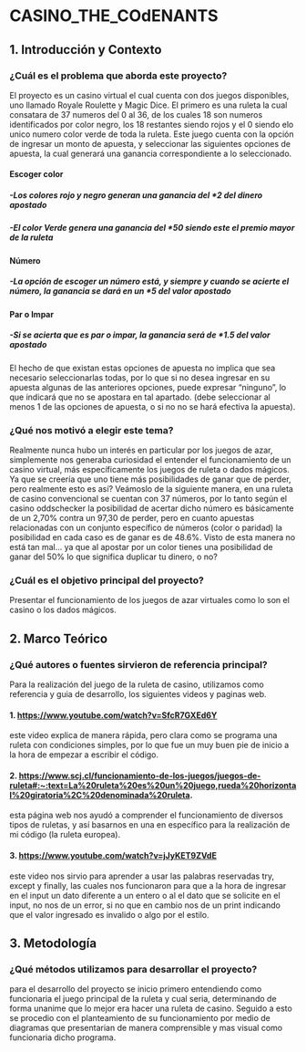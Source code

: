 # CASINO_THE_COdENANTS
## 1. Introducción y Contexto
### ¿Cuál es el problema que aborda este proyecto?
El proyecto es un casino virtual el cual cuenta con dos juegos disponibles, uno llamado Royale Roulette y Magic Dice. El primero es una ruleta la cual consatara de 37 numeros del 0 al 36, de los cuales 18 son numeros identificados por color negro, los 18 restantes siendo rojos y el 0 siendo elo unico numero color verde de toda la ruleta. Este juego cuenta con la opción de ingresar un monto de apuesta, y seleccionar las siguientes opciones de apuesta, la cual generará una ganancia correspondiente a lo seleccionado.
#### Escoger color
##### -Los colores rojo y negro generan una ganancia del *2 del dinero apostado
##### -El color Verde genera una ganancia del *50 siendo este el premio mayor de la ruleta 
#### Número 
##### -La opción de escoger un número está, y siempre y cuando se acierte el número, la ganancia se dará en un *5 del valor apostado
#### Par o Impar
##### -Si se acierta que es par o impar, la ganancia será de *1.5 del valor apostado
El hecho de que existan estas opciones de apuesta no implica que sea necesario seleccionarlas todas, por lo que si no desea ingresar en su apuesta algunas de las anteriores opciones, puede expresar “ninguno”, lo que indicará que no se apostara en tal apartado. (debe seleccionar al menos 1 de las opciones de apuesta, o si no no se hará efectiva la apuesta).
### ¿Qué nos motivó a elegir este tema?
Realmente nunca hubo un interés en particular por los juegos de azar, simplemente nos generaba curiosidad el entender el funcionamiento de un casino virtual, más específicamente los juegos de ruleta o dados mágicos. Ya que se creería que uno tiene más posibilidades de ganar que de perder, pero realmente esto es así?
Veámoslo de la siguiente manera, en una ruleta de casino convencional se cuentan con 37 números, por lo tanto según el casino oddschecker la posibilidad de acertar dicho número es básicamente de un  2,70% contra un 97,30 de perder, pero en cuanto apuestas relacionadas con un conjunto específico de números (color o paridad) la posibilidad en cada caso es de ganar es de 48.6%.
Visto de esta manera no está tan mal… ya que al apostar por un color tienes una posibilidad de ganar del 50% lo que significa duplicar tu dinero, o no?

### ¿Cuál es el objetivo principal del proyecto?
Presentar el funcionamiento de los juegos de azar virtuales como lo son el casino o los dados mágicos.

## 2. Marco Teórico
### ¿Qué autores o fuentes sirvieron de referencia principal?
Para la realización del juego de la ruleta de casino, utilizamos como referencia y guia de desarrollo, los siguientes videos y paginas web.

#### 1. https://www.youtube.com/watch?v=SfcR7GXEd6Y

este video explica de manera rápida, pero clara como se programa una ruleta con condiciones simples, por lo que fue un muy buen pie de inicio a la hora de empezar a escribir el código.

#### 2. https://www.scj.cl/funcionamiento-de-los-juegos/juegos-de-ruleta#:~:text=La%20ruleta%20es%20un%20juego,rueda%20horizontal%20giratoria%2C%20denominada%20ruleta.
	
esta página web nos ayudó a comprender el funcionamiento de diversos tipos de ruletas, y así basarnos en una en específico para la realización de mi código (la ruleta europea).

#### 3. https://www.youtube.com/watch?v=jJyKET9ZVdE

este video nos sirvio para aprender a usar las palabras reservadas try, except y finally, las cuales nos funcionaron para que a la hora de ingresar en el input un dato diferente a un entero o al el dato que se solicite en el input, no nos de un error, si no que en cambio nos de un print indicando que el valor ingresado es invalido o algo por el estilo.

## 3. Metodología
### ¿Qué métodos utilizamos para desarrollar el proyecto?
para el desarrollo del proyecto se inicio primero entendiendo como funcionaria el juego principal de la ruleta y cual seria, determinando de forma unanime que lo mejor era hacer una ruleta de casino. Seguido a esto se procedio con el planteamiento de su funcionamiento por medio de diagramas que presentarian de manera comprensible y mas visual como funcionaria dicho programa. 


